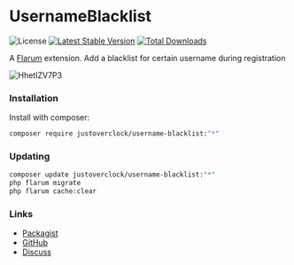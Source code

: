 # UsernameBlacklist

![License](https://img.shields.io/badge/license-MIT-blue.svg) [![Latest Stable Version](https://img.shields.io/packagist/v/justoverclock/username-blacklist.svg)](https://packagist.org/packages/justoverclock/username-blacklist) [![Total Downloads](https://img.shields.io/packagist/dt/justoverclock/username-blacklist.svg)](https://packagist.org/packages/justoverclock/username-blacklist)

A [Flarum](http://flarum.org) extension. Add a blacklist for certain username during registration

![HhetIZV7P3](https://user-images.githubusercontent.com/79002016/126813426-2e1c70c9-b684-4190-b9e9-fce28617e7bd.gif)


### Installation

Install with composer:

```sh
composer require justoverclock/username-blacklist:"*"
```

### Updating

```sh
composer update justoverclock/username-blacklist:"*"
php flarum migrate
php flarum cache:clear
```

### Links

- [Packagist](https://packagist.org/packages/justoverclock/username-blacklist)
- [GitHub](https://github.com/justoverclock/username-blacklist)
- [Discuss](https://discuss.flarum.org/d/PUT_DISCUSS_SLUG_HERE)
